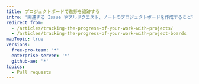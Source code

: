 ```yaml
---
title: プロジェクトボードで進捗を追跡する
intro: '関連する Issue やプルリクエスト、ノートのプロジェクトボードを作成することで、{% data variables.product.product_name %} 上の作業を追跡し、優先順位を付けることができます。'
redirect_from:
  - /articles/tracking-the-progress-of-your-work-with-projects/
  - /articles/tracking-the-progress-of-your-work-with-project-boards
mapTopic: true
versions:
  free-pro-team: '*'
  enterprise-server: '*'
  github-ae: '*'
topics:
  - Pull requests
---
```


